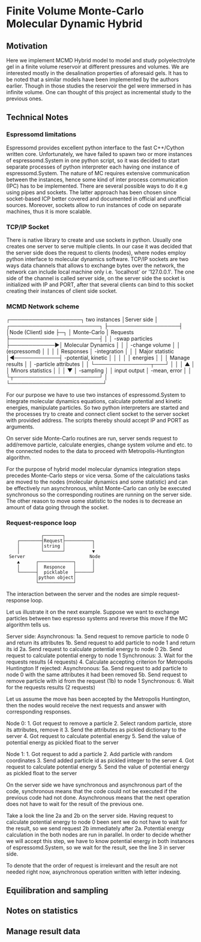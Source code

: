 # Finite Volume Monte-Carlo Molecular Dynamic Hybrid

## Motivation
Here we implement MCMD Hybrid model to model and study polyelectrolyte gel in a finite volume reservoir at different pressures and volumes. We are interested mostly in the desalination properties of aforesaid gels.
It has to be noted that a similar models have been implemented by the authors earlier. Though in those studies the reservoir the gel were immersed in has infinite volume. One can thought of this project as incremental study to the previous ones.

## Technical Notes

### Espressomd limitations
Espressomd provides excellent python interface to the fast C++/Cython written core. Unfortunately, we have failed to spawn two or more instances of espressomd.System in one python script, so it was decided to start separate processes of python interpreter each having one instance of espressomd.System. 
The nature of MC requires extensive communication between the instances, hence some kind of inter process communication (IPC) has to be implemented. There are several possible ways to do it e.g using pipes and sockets. The latter approach has been chosen since socket-based ICP better covered and documented in official and unofficial sources. Moreover, sockets allow to run instances of code on separate machines, thus it is more scalable.

### TCP/IP Socket
There is native library to create and use sockets in python. Usually one creates one server to serve multiple clients. In our case it was decided that the server side does the request to clients (nodes), where nodes employ python interface to molecular dynamics software.
TCP/IP sockets are two ways data channels that allows to exchange bytes over the network, the network can include local machine only i.e. 'localhost' or '127.0.0.1'. The one side of the channel is called server side, on the server side the socket is initialized with IP and PORT, after that several clients can bind to this socket creating their instances of client side socket.

### MCMD Network scheme

┌───────────────────┐                  two instances
│Server side        │             ┌────────────────────────┐
├───────────────────┤             │Node (Client) side      ├─┐
│ Monte-Carlo       │  Requests   ├────────────────────────┤ │
│   -swap particles ├────────────►│ Molecular Dynamics     │ │
│   -change volume  │             │ (espressomd)           │ │
│                   │  Responses  │   -integration         │ │
│ Major statistic   │◄────────────┤   -potential, kinetic  │ │
│                   │             │   energies             │ │
│ Manage results    │             │   -particle attributes │ │
└───────────────┬───┘             │                        │ │
   ▲            │                 │ Minors statistics      │ │
   │            ▼                 │   -sampling            │ │
 input       output               │   -mean, error         │ │
                                  └┬───────────────────────┘ │
                                   └─────────────────────────┘

For our purpose we have to use two instances of espressomd.System to integrate molecular dynamics equations, calculate potential and kinetic energies, manipulate particles. So two python interpreters are started and the processes try to create and connect client socket to the server socket with provided address. The scripts thereby should accept IP and PORT as arguments.

On server side Monte-Carlo routines are run, server sends request to add/remove particle, calculate energies, change system volume and etc. to the connected nodes to the data to proceed with Metropolis-Huntington algorithm.

For the purpose of hybrid model molecular dynamics integration steps precedes Monte-Carlo steps or vice versa. Some of the calculations tasks are moved to the nodes (molecular dynamics and some statistic) and can be effectively run asynchronous, whilst Monte-Carlo can only be executed synchronous so the corresponding routines are running on the server side. The other reason to move some statistic to the nodes is to decrease an amount of data going through the socket. 

### Request-responce loop

                 ┌───────┐
        ┌────────┤Request├──────────┐
        │        │string │          │
        │        └───────┘          ▼
     Server                        Node
        ▲      ┌─────────────┐      │
        │      │  Responce   │      │
        └──────┤  picklable  ├──────┘
               │python object│
               └─────────────┘
The interaction between the server and the nodes are simple request-response loop. 

Let us illustrate it on the next example. Suppose we want to exchange particles between two espresso systems and reverse this move if the MC algorithm tells us. 

Server side:
    Asynchronous:
    1a. Send request to remove particle to node 0 and return its attributes
    1b. Send request to add particle to node 1 and return its id
    2a. Send request to calculate potential energy to node 0
    2b. Send request to calculate potential energy to node 1
    Synchronous:
    3. Wait for the requests results (4 requests)
    4. Calculate accepting criterion for Metropolis Huntington
    If rejected:
    Asynchronous:
    5a. Send request to add particle to node 0 with the same attributes it had been removed
    5b. Send request to remove particle with id from the request (1b) to node 1
    Synchronous:
    6. Wait for the requests results (2 requests)

Let us assume the move has been accepted by the Metropolis Huntington, then the nodes would receive the next requests and answer with corresponding responses.

Node 0:
    1. Got request to remove a particle
    2. Select random particle, store its attributes, remove it
    3. Send the attributes as pickled dictionary to the server
    4. Got request to calculate potential energy
    5. Send the value of potential energy as pickled float to the server

Node 1:
    1. Got request to add a particle
    2. Add particle with random coordinates
    3. Send added particle id as pickled integer to the server
    4. Got request to calculate potential energy
    5. Send the value of potential energy as pickled float to the server

On the server side we have synchronous and asynchronous part of the code,
synchronous means that the code could not be executed if the previous code had not done. Asynchronous means that the next operation does not have to wait for the result of the previous one. 

Take a look the line 2a and 2b on the server side. Having request to calculate potential energy to node 0 been sent we do not have to wait for the result, so we send request 2b immediately after 2a. Potential energy calculation in the both nodes are run in parallel. In order to decide whether we will accept this step, we have to know potential energy in both instances of espressomd.System, so we wait for the result, see the line 3 in server side.

To denote that the order of request is irrelevant and the result are not needed right now, asynchronous operation written with letter indexing.

## Equilibration and sampling

## Notes on statistics

## Manage result data

    
     